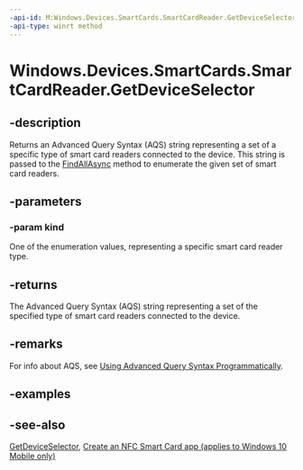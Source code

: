 ```yaml
---
-api-id: M:Windows.Devices.SmartCards.SmartCardReader.GetDeviceSelector(Windows.Devices.SmartCards.SmartCardReaderKind)
-api-type: winrt method
---
```


<!-- Method syntax
public string GetDeviceSelector(Windows.Devices.SmartCards.SmartCardReaderKind kind)
-->

# Windows.Devices.SmartCards.SmartCardReader.GetDeviceSelector

## -description
Returns an Advanced Query Syntax (AQS) string representing a set of a specific type of smart card readers connected to the device. This string is passed to the [FindAllAsync](../windows.devices.enumeration/deviceinformation_findallasync_1257462890.md) method to enumerate the given set of smart card readers.

## -parameters
### -param kind
One of the enumeration values, representing a specific smart card reader type.

## -returns
The Advanced Query Syntax (AQS) string representing a set of the specified type of smart card readers connected to the device.

## -remarks
For info about AQS, see [Using Advanced Query Syntax Programmatically](https://msdn.microsoft.com/library/76e33903-d063-48c0-9afe-912c3daa8237).

## -examples

## -see-also
[GetDeviceSelector](smartcardreader_getdeviceselector_838466080.md), [Create an NFC Smart Card app (applies to Windows 10 Mobile only)](/windows/uwp/devices-sensors/host-card-emulation)
